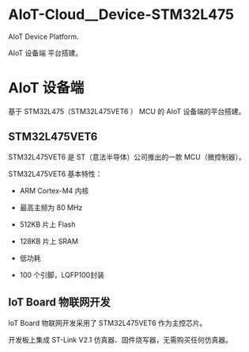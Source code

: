 # AIoT-Cloud__Device-STM32L475
AIoT Device Platform.  

AIoT 设备端 平台搭建。



# AIoT 设备端

基于 STM32L475（STM32L475VET6 ） MCU 的 AIoT 设备端的平台搭建。



## STM32L475VET6

STM32L475VET6 是 ST（意法半导体）公司推出的一款 MCU（微控制器）。

STM32L475VET6 基本特性：

- ARM Cortex-M4 内核

- 最高主频为 80 MHz

- 512KB 片上 Flash

- 128KB 片上 SRAM

- 低功耗

- 100 个引脚，LQFP100封装

  

## IoT Board 物联网开发

IoT Board 物联网开发采用了 STM32L475VET6 作为主控芯片。

开发板上集成 ST-Link V2.1 仿真器、固件烧写器，无需购买任何仿真器。
